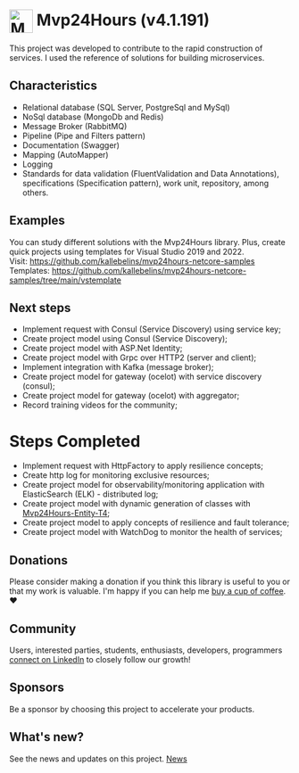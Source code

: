 # <img  style="vertical-align:middle" width="42" height="42" src="/_media/icon.png" alt="Mvp24Hours" /> Mvp24Hours (v4.1.191)
This project was developed to contribute to the rapid construction of services. I used the reference of solutions for building microservices.

## Characteristics
* Relational database (SQL Server, PostgreSql and MySql)
* NoSql database (MongoDb and Redis)
* Message Broker (RabbitMQ)
* Pipeline (Pipe and Filters pattern)
* Documentation (Swagger)
* Mapping (AutoMapper)
* Logging
* Standards for data validation (FluentValidation and Data Annotations), specifications (Specification pattern), work unit, repository, among others.

## Examples
You can study different solutions with the Mvp24Hours library. Plus, create quick projects using templates for Visual Studio 2019 and 2022.
<br>Visit: https://github.com/kallebelins/mvp24hours-netcore-samples
<br>Templates: https://github.com/kallebelins/mvp24hours-netcore-samples/tree/main/vstemplate

## Next steps
* Implement request with Consul (Service Discovery) using service key;
* Create project model using Consul (Service Discovery);
* Create project model with ASP.Net Identity;
* Create project model with Grpc over HTTP2 (server and client);
* Implement integration with Kafka (message broker);
* Create project model for gateway (ocelot) with service discovery (consul);
* Create project model for gateway (ocelot) with aggregator;
* Record training videos for the community;

# Steps Completed
* Implement request with HttpFactory to apply resilience concepts;
* Create http log for monitoring exclusive resources;
* Create project model for observability/monitoring application with ElasticSearch (ELK) - distributed log;
* Create project model with dynamic generation of classes with [Mvp24Hours-Entity-T4](https://github.com/kallebelins/mvp24hours-entity-t4);
* Create project model to apply concepts of resilience and fault tolerance;
* Create project model with WatchDog to monitor the health of services;

## Donations
Please consider making a donation if you think this library is useful to you or that my work is valuable. I'm happy if you can help me [buy a cup of coffee](https://www.paypal.com/donate/?hosted_button_id=EKA2L256GJVQC). :heart:

## Community
Users, interested parties, students, enthusiasts, developers, programmers [connect on LinkedIn](https://www.linkedin.com/in/kallebelins/) to closely follow our growth!

## Sponsors
Be a sponsor by choosing this project to accelerate your products.

## What's new?
See the news and updates on this project. [News](en-us/release)